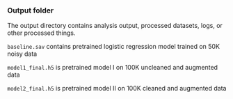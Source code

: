 ### Output folder

The output directory contains analysis output, processed datasets, logs, or other processed things.

`baseline.sav` contains pretrained logistic regression model trained on 50K noisy data

`model1_final.h5` is pretrained model I on 100K uncleaned and augmented data

`model2_final.h5` is pretrained model II on 100K cleaned and augmented data
